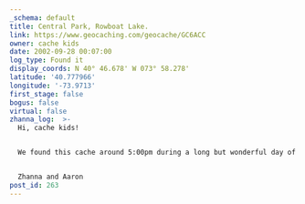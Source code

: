 ```yaml
---
_schema: default
title: Central Park, Rowboat Lake.
link: https://www.geocaching.com/geocache/GC6ACC
owner: cache kids
date: 2002-09-28 00:07:00
log_type: Found it
display_coords: N 40° 46.678' W 073° 58.278'
latitude: '40.777966'
longitude: '-73.9713'
first_stage: false
bogus: false
virtual: false
zhanna_log:  >-
  Hi, cache kids!


  We found this cache around 5:00pm during a long but wonderful day of geocaching in the park. Tree cover was a slight issue in this area, but the coordinates got us close enough that I was able to find the cache without much trouble. I agree with previous finders -- nice hiding spot!The cache was in good condition and contained more than I expected, including a travel bug. I added my mark in the logbook and stamped my own journal, and then we traded a new egg of Silly Putty for the Spiderman travel bug. This was located in a very pleasant area and we felt we had more privacy here than at the other caches we visited today. Thanks!


  Zhanna and Aaron
post_id: 263
---
```



